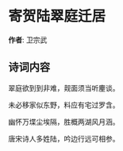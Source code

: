 # 寄贺陆翠庭迁居

**作者**: 卫宗武

## 诗词内容

翠庭欲到到非难，觌面须当听麈谈。

未必移家似东野，料应有宅过罗含。

幽怀万堞尘埃隔，胜概两湖风月涵。

唐宋诗人多姓陆，吟边行远可相参。

